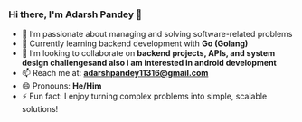 ### Hi there, I'm Adarsh Pandey 👋

- 👀 I’m passionate about managing and solving software-related problems  
- 🌱 Currently learning backend development with **Go (Golang)**  
- 💞️ I’m looking to collaborate on **backend projects, APIs, and system design challengesand also i am interested in android development**  
- 📫 Reach me at: **adarshpandey11316@gmail.com**  
- 😄 Pronouns: **He/Him**  
- ⚡ Fun fact: I enjoy turning complex problems into simple, scalable solutions!

<!---
Adarsh11316/Adarsh11316 is a ✨ special ✨ repository because its `README.md` (this file) appears on your GitHub profile.
You can click the Preview link to take a look at your changes.
--->
